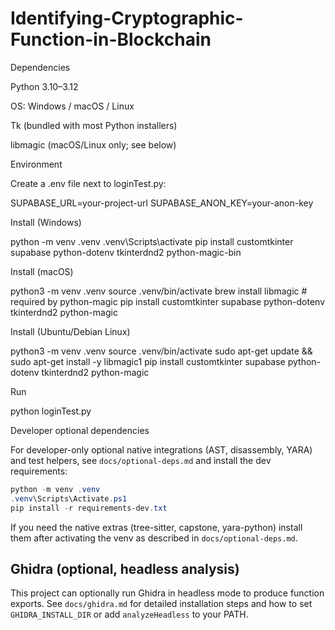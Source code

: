 # Identifying-Cryptographic-Function-in-Blockchain

Dependencies

Python 3.10–3.12

OS: Windows / macOS / Linux

Tk (bundled with most Python installers)

libmagic (macOS/Linux only; see below)

Environment

Create a .env file next to loginTest.py:

SUPABASE_URL=your-project-url
SUPABASE_ANON_KEY=your-anon-key

Install (Windows)

python -m venv .venv
.venv\Scripts\activate
pip install customtkinter supabase python-dotenv tkinterdnd2 python-magic-bin

Install (macOS)

python3 -m venv .venv
source .venv/bin/activate
brew install libmagic # required by python-magic
pip install customtkinter supabase python-dotenv tkinterdnd2 python-magic

Install (Ubuntu/Debian Linux)

python3 -m venv .venv
source .venv/bin/activate
sudo apt-get update && sudo apt-get install -y libmagic1
pip install customtkinter supabase python-dotenv tkinterdnd2 python-magic

Run

python loginTest.py

Developer optional dependencies

For developer-only optional native integrations (AST, disassembly, YARA) and test helpers, see `docs/optional-deps.md` and install the dev requirements:

```powershell
python -m venv .venv
.venv\Scripts\Activate.ps1
pip install -r requirements-dev.txt
```

If you need the native extras (tree-sitter, capstone, yara-python) install them after activating the venv as described in `docs/optional-deps.md`.

## Ghidra (optional, headless analysis)

This project can optionally run Ghidra in headless mode to produce function
exports. See `docs/ghidra.md` for detailed installation steps and how to set
`GHIDRA_INSTALL_DIR` or add `analyzeHeadless` to your PATH.
